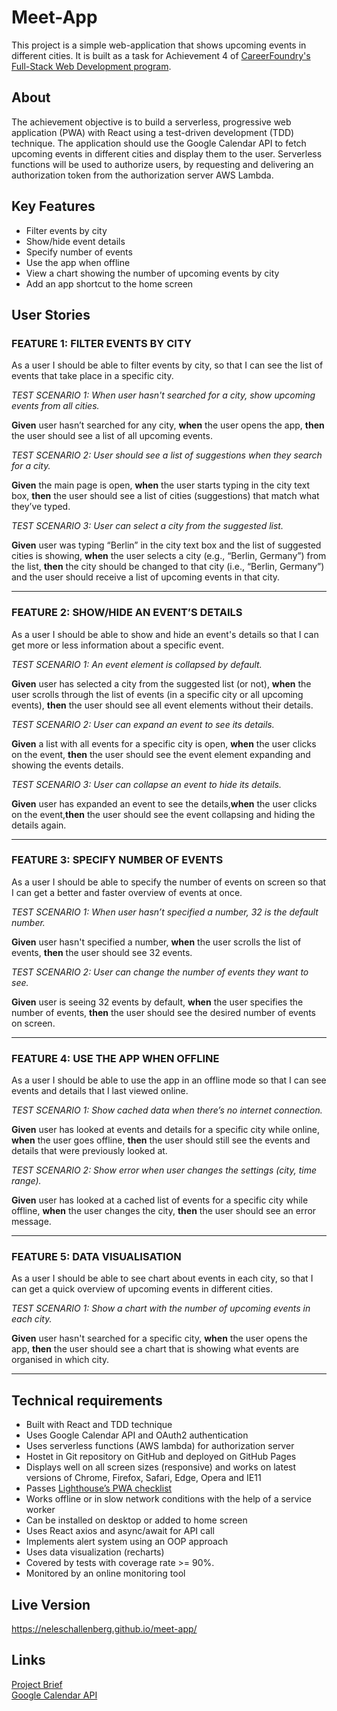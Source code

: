 # Meet-App

This project is a simple web-application that shows upcoming events in different cities.
It is built as a task for Achievement 4 of [CareerFoundry's Full-Stack Web Development program](https://careerfoundry.com/en/courses/become-a-web-developer).

## About

The achievement objective is to build a serverless, progressive web application (PWA) with React using a test-driven development (TDD) technique.
The application should use the Google Calendar API to fetch upcoming events in different cities and display them to the user.
Serverless functions will be used to authorize users, by requesting and delivering an authorization token from the authorization server AWS Lambda.

## Key Features

- Filter events by city
- Show/hide event details
- Specify number of events
- Use the app when offline
- View a chart showing the number of upcoming events by city
- Add an app shortcut to the home screen

## User Stories

### FEATURE 1: FILTER EVENTS BY CITY

As a user I should be able to filter events by city, so that I can see the list of events that take place in a specific city.

_TEST SCENARIO 1: When user hasn't searched for a city, show upcoming events from all cities._

**Given** user hasn’t searched for any city, **when** the user opens the app, **then** the user should see a list of all upcoming events.

_TEST SCENARIO 2: User should see a list of suggestions when they search for a city._

**Given** the main page is open, **when** the user starts typing in the city text box, **then** the user should see a list of cities (suggestions) that match what they’ve typed.

_TEST SCENARIO 3: User can select a city from the suggested list._

**Given** user was typing “Berlin” in the city text box and the list of suggested cities is showing, **when** the user selects a city (e.g., “Berlin, Germany”) from the list, **then** the city should be changed to that city (i.e., “Berlin, Germany”) and the user should receive a list of upcoming events in that city.

---

### FEATURE 2: SHOW/HIDE AN EVENT’S DETAILS

As a user I should be able to show and hide an event's details so that I can get more or less information about a specific event.

_TEST SCENARIO 1: An event element is collapsed by default._

**Given** user has selected a city from the suggested list (or not), **when** the user scrolls through the list of events (in a specific city or all upcoming events), **then** the user should see all event elements without their details.

_TEST SCENARIO 2: User can expand an event to see its details._

**Given** a list with all events for a specific city is open, **when** the user clicks on the event, **then** the user should see the event element expanding and showing the events details.

_TEST SCENARIO 3: User can collapse an event to hide its details._

**Given** user has expanded an event to see the details,**when** the user clicks on the event,**then** the user should see the event collapsing and hiding the details again.

---

### FEATURE 3: SPECIFY NUMBER OF EVENTS

As a user I should be able to specify the number of events on screen so that I can get a better and faster overview of events at once.

_TEST SCENARIO 1: When user hasn’t specified a number, 32 is the default number._

**Given** user hasn't specified a number, **when** the user scrolls the list of events, **then** the user should see 32 events.

_TEST SCENARIO 2: User can change the number of events they want to see._

**Given** user is seeing 32 events by default, **when** the user specifies the number of events, **then** the user should see the desired number of events on screen.

---

### FEATURE 4: USE THE APP WHEN OFFLINE

As a user I should be able to use the app in an offline mode so that I can see events and details that I last viewed online.

_TEST SCENARIO 1: Show cached data when there’s no internet connection._

**Given** user has looked at events and details for a specific city while online, **when** the user goes offline, **then** the user should still see the events and details that were previously looked at.

_TEST SCENARIO 2: Show error when user changes the settings (city, time range)._

**Given** user has looked at a cached list of events for a specific city while offline, **when** the user changes the city, **then** the user should see an error message.

---

### FEATURE 5: DATA VISUALISATION

As a user I should be able to see chart about events in each city, so that I can get a quick overview of upcoming events in different cities.

_TEST SCENARIO 1: Show a chart with the number of upcoming events in each city._

**Given** user hasn't searched for a specific city, **when** the user opens the app, **then** the user should see a chart that is showing what events are organised in which city.

---

## Technical requirements

- Built with React and TDD technique
- Uses Google Calendar API and OAuth2 authentication
- Uses serverless functions (AWS lambda) for authorization server
- Hostet in Git repository on GitHub and deployed on GitHub Pages
- Displays well on all screen sizes (responsive) and works on latest versions of Chrome, Firefox, Safari, Edge, Opera and IE11
- Passes [Lighthouse’s PWA checklist](https://developer.chrome.com/docs/lighthouse/overview/)
- Works offline or in slow network conditions with the help of a service worker
- Can be installed on desktop or added to home screen
- Uses React axios and async/await for API call
- Implements alert system using an OOP approach
- Uses data visualization (recharts)
- Covered by tests with coverage rate >= 90%.
- Monitored by an online monitoring tool

## Live Version

https://neleschallenberg.github.io/meet-app/

## Links

[Project Brief](https://images.careerfoundry.com/public/courses/fullstack-immersion/full-stack-project-briefs/A4-Project-Brief-Jan2023.pdf)
<br>
[Google Calendar API](https://developers.google.com/calendar/api/guides/overview)

